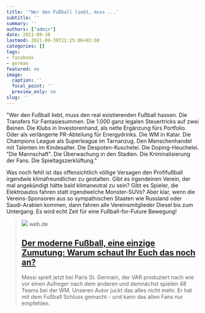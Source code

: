```yaml
---
title: '"Wer den Fußball liebt, muss ...'
subtitle: ''
summary: ''
authors: ["admin"]
date: 2021-09-30
lastmod: 2021-09-30T21:25:06+02:00
categories: []
tags:
- facebook
- german
featured: no
image:
  caption: ''
  focal_point: ''
  preview_only: no
slug: ''
---
```

"Wer den Fußball liebt, muss den real existierenden Fußball hassen. Die Transfers für Fantasiesummen. Die 1.000 ganz legalen Steuertricks auf zwei Beinen. Die Klubs in Investorenhand, als nette Ergänzung fürs Portfolio. Oder als verlängerte PR-Abteilung für Energydrinks. Die WM in Katar. Die Champions League als Superleague im Tarnanzug. Den Menschenhandel mit Talenten im Kindesalter. Die Despoten-Kuschelei. Die Doping-Heuchelei. "Die Mannschaft". Die Überwachung in den Stadien. Die Kriminalisierung der Fans. Die Spieltagszerklüftung."

Was noch fehlt ist das offensichtlich völlige Versagen den Profifußball irgendwie klimafreundlicher zu gestalten. Gibt es irgendeinen Verein, der mal angekündigt hätte bald klimaneutral zu sein? Gibt es Spieler, die Elektroautos fahren statt irgendwelche Monster-SUVs? Aber klar, wenn die Vereins-Sponsoren aus so sympathischen Staaten wie Russland oder Saudi-Arabien kommen, dann fahren alle Vereinsmitglieder Diesel bis zum Untergang. Es wird echt Zeit für eine Fußball-for-Future Bewegung!
> [![](https://i0.web.de/image/876/36202876,pd=3,f=opengraph.jpg)](https://web.de/magazine/sport/fussball/moderner-fussball-einzige-zumutung-warum-ueberhaput-noch-anschauen-36202782)
> web.de
> ## [Der moderne Fußball, eine einzige Zumutung: Warum schaut Ihr Euch das noch an?](https://web.de/magazine/sport/fussball/moderner-fussball-einzige-zumutung-warum-ueberhaput-noch-anschauen-36202782)
>
>Messi spielt jetzt bei Paris St. Germain, der VAR produziert nach wie vor einen Aufreger nach dem anderen und demnächst spielen 48 Teams bei der WM. Unseren Autor juckt das alles nicht mehr. Er hat mit dem Fußball Schluss gemacht - und kann das allen Fans nur empfehlen. 


